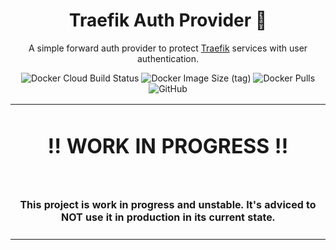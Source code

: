 <h1 align="center">Traefik Auth Provider 👮</h1>

<p align="center">A simple forward auth provider to protect <a href="https://traefik.io/traefik/">Traefik</a> services with user authentication.</p>
<p align="center">
<img alt="Docker Cloud Build Status" src="https://img.shields.io/docker/cloud/build/marvinjwendt/traefik-auth-provider?style=flat-square">
<img alt="Docker Image Size (tag)" src="https://img.shields.io/docker/image-size/marvinjwendt/traefik-auth-provider/latest?style=flat-square">
<img alt="Docker Pulls" src="https://img.shields.io/docker/pulls/marvinjwendt/traefik-auth-provider?style=flat-square">
<img alt="GitHub" src="https://img.shields.io/github/license/MarvinJWendt/traefik-auth-provider?style=flat-square">
</p>
<p align="center">
<table>
<tbody>
<td align="center">
<img width="2000" height="0" /><br>
<h1>‼️ WORK IN PROGRESS ‼️</h1><br>
<h4>This project is work in progress and <b>unstable</b>. It's adviced to NOT use it in production in its current state.</h4>
<img width="2000" height="0" />
</td>
</tbody>
</table>
</p>
